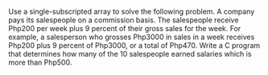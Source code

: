 Use a single-subscripted array to solve the following problem. A company pays its salespeople on a commission basis. The salespeople receive Php200 per week plus 9 percent of their gross sales for the week. For example, a salesperson who grosses Php3000 in sales in a week receives Php200 plus 9 percent of Php3000, or a total of Php470. Write a C program that determines how many of the 10 salespeople earned salaries which is more than Php500.